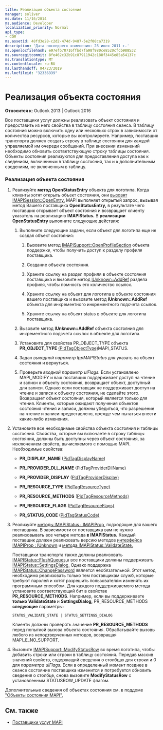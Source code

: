 ```yaml
---
title: Реализация объекта состояния
manager: soliver
ms.date: 11/16/2014
ms.audience: Developer
localization_priority: Normal
api_type:
- COM
ms.assetid: 48fd3e28-c2d2-474d-9487-5e2f08ca7319
description: 'Дата последнего изменения: 23 июля 2011 г.'
ms.openlocfilehash: e97efb70716ffbd7fa98f980ce8520cfcb988532
ms.sourcegitcommit: 8fe462c32b91c87911942c188f3445e85a54137c
ms.translationtype: MT
ms.contentlocale: ru-RU
ms.lasthandoff: 04/23/2019
ms.locfileid: "32336339"
---
```

# <a name="status-object-implementation"></a>Реализация объекта состояния

**Относится к**: Outlook 2013 | Outlook 2016 
  
Все поставщики услуг должны реализовать объект состояния и предоставить из него свойства в таблицу состояния сеанса. В таблицу состояния можно включить одну или несколько строк в зависимости от количества ресурсов, которые вы контролируете. Например, поставщик транспорта должен создать строку в таблице состояния для каждой управляемой им очереди сообщений. При внесении изменений необходимо обновить соответствующую строку таблицы состояния. Объекты состояния реализуются для предоставления доступа как к сведениям, включенным в таблицу состояния, так и к дополнительным сведениям, не включенным в таблицу.
  
### <a name="to-implement-a-status-object"></a>Реализация объекта состояния

1. Реализуйте **метод OpenStatusEntry** объекта для логотипа. Когда клиенты хотят открыть объект состояния, они [вызовят IMAPISession::OpenEntry.](imapisession-openentry.md) MAPI выполняет открытый запрос, вызывая метод Вашего поставщика **OpenStatusEntry,** в результате чего поставщик открывает объект состояния и возвращает клиенту указатель на реализацию **IMAPIStatus.** В **реализации OpenStatusEntry** выполните следующие действия: 
    
   1. Выполните следующие задачи, если объект для логотипа еще не создал объект состояния:
    
      1. Вызовите метод [IMAPISupport::OpenProfileSection](imapisupport-openprofilesection.md) объекта поддержки, чтобы получить доступ к разделу профиля поставщика. 
          
      2. Создание объекта состояния.
          
      3. Храните ссылку на раздел профиля в объекте состояния поставщика и вызовите метод [IUnknown::AddRef](https://msdn.microsoft.com/library/b4316efd-73d4-4995-b898-8025a316ba63%28Office.15%29.aspx) раздела профиля, чтобы помность его количество ссылок. 
          
      4. Храните ссылку на объект для логотипа в объекте состояния вашего поставщика и вызовите метод **IUnknown::AddRef** объекта для инкрементного инкрементного подсчета ссылок. 
          
      5. Храните ссылку на объект status в объекте для логотипа поставщика.
    
   2. Вызовите метод **IUnknown::AddRef** объекта состояния для инкрементного подсчета ссылок в объекте для логотипа. 
    
   3. Установите для свойства PR_OBJECT_TYPE объекта **PR_OBJECT_TYPE** [(PidTagObjectType)](pidtagobjecttype-canonical-property.md)MAPI_STATUS.
    
   4. Задан  _выходной параметр lppMAPIStatus_ для указать на объект состояния и вернуться. 
    
   5. Проверьте _входной параметр ulFlags._ Если установлено MAPI_MODIFY и ваш поставщик поддерживает доступ на чтение и записи к объекту состояния, возвращает объект, доступный для записи. Однако если поставщик не поддерживает доступ на чтение и записи к объекту состояния, не сделайте этого. Возвращает объект состояния, который является только для чтения. Клиенты, которые ожидают получения объектов состояния чтения и записи, должны убедиться, что разрешение на чтение и записи предоставлено, прежде чем пытаться внести какие-либо изменения. 
    
2. Установите все необходимые свойства объекта состояния и таблицы состояния. Свойства, которые вы включаете в строку таблицы состояния, должны быть доступны через объект состояния, за исключением свойств, вычисляемого с помощью MAPI. Необходимые свойства:
    
   - **PR_DISPLAY_NAME** ([PidTagDisplayName](pidtagdisplayname-canonical-property.md))
    
   - **PR_PROVIDER_DLL_NAME** ([PidTagProviderDllName](pidtagproviderdllname-canonical-property.md))
    
   - **PR_PROVIDER_DISPLAY** ([PidTagProviderDisplay)](pidtagproviderdisplay-canonical-property.md)
    
   - **PR_RESOURCE_TYPE** ([PidTagResourceType)](pidtagresourcetype-canonical-property.md)
    
   - **PR_RESOURCE_METHODS** ([PidTagResourceMethods)](pidtagresourcemethods-canonical-property.md)
    
   - **PR_RESOURCE_FLAGS** ([PidTagResourceFlags)](pidtagresourceflags-canonical-property.md)
    
   - **PR_STATUS_CODE** ([PidTagStatusCode)](pidtagstatuscode-canonical-property.md)
    
3. Реализуйте [методы IMAPIStatus : IMAPIProp,](imapistatusimapiprop.md) подходящие для вашего поставщика. В зависимости от поставщика вам не нужно реализовывать все четыре метода **в IMAPIStatus.** Каждый поставщик должен реализовать версию методов [интерфейса IMAPIProp : IUnknown](imapipropiunknown.md) и [метода IMAPIStatus::ValidateState.](imapistatus-validatestate.md) 

   Поставщики транспорта также должны реализовать [IMAPIStatus::FlushQueues,](imapistatus-flushqueues.md)а все поставщики должны поддерживать [IMAPIStatus::SettingsDialog.](imapistatus-settingsdialog.md) Однако поддержка [IMAPIStatus::ChangePassword](imapistatus-changepassword.md) является необязательной. Этот метод необходимо реализовать только тем поставщикам служб, которые требуют паролей и хотят разрешить пользователям изменять их программным способом. Для каждого поддерживаемого метода установите соответствующий бит в свойстве **PR_RESOURCE_METHODS.** Например, если вы поддерживаете **только ValidateState** и **SettingsDialog,** PR_RESOURCE_METHODS **следующие** параметры: 
    
   `STATUS_VALIDATE_STATE | STATUS_SETTINGS_DIALOG`
    
   Клиенты должны проверять значение **PR_RESOURCE_METHODS** перед попыткой вызова объекта состояния. Обрабатывайте вызовы любого из неподтверченных методов, возвращая MAPI_E_NO_SUPPORT. 
    
4. Вызовите [IMAPISupport::ModifyStatusRow](imapisupport-modifystatusrow.md) во время логотипа, чтобы добавить строки или строки в таблицу состояния. Передав массив значений свойств, содержащий сведения о столбцах для строки и 0 для _параметра ulFlags._ Если в определенный момент позднее в сеансе состояние поставщика изменится и потребуется обновить сведения о столбце, снова вызовите **ModifyStatusRow** с установленным STATUSROW_UPDATE флагом. 
    
Дополнительные сведения об объектах состояния см. в поддоме ["Объекты состояния MAPI".](mapi-status-objects.md)
  
## <a name="see-also"></a>См. также

- [Поставщики услуг MAPI](mapi-service-providers.md)

